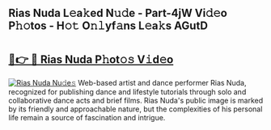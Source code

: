 ## Rias Nuda L𝚎a𝚔ed N𝚞𝚍e - Part-4jW Vi𝚍𝚎o P𝚑𝚘tos - H𝚘𝚝 O𝚗𝚕yf𝚊ns L𝚎a𝚔s AGutD

# <h2><a href="http://kf1negv.oniu.top/?m=Rias+Nuda">🔗👉 🔴 Rias Nuda P𝚑ot𝚘𝚜 V𝚒d𝚎o</a></h2>

[![Rias Nuda Nu𝚍e𝚜](https://i.imgur.com/0qMVB7G.gif)](http://kf1negv.oniu.top/?m=Rias+Nuda)
Web-based artist and dance performer Rias Nuda, recognized for publishing dance and lifestyle tutorials through solo and collaborative dance acts and brief films. Rias Nuda's public image is marked by its friendly and approachable nature, but the complexities of his personal life remain a source of fascination and intrigue.  
